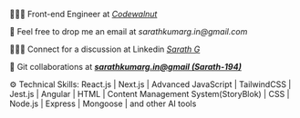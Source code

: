 <!DOCTYPE html>
<html lang="en">
<head>
  <meta charset="UTF-8">
  <meta http-equiv="X-UA-Compatible" content="IE=edge">
  <meta name="viewport" content="width=device-width, initial-scale=1.0">
</head>
<body> 
  <p>
    👨🏻‍💻 Front-end Engineer at <a style="font-style:italic; font-weight-700";text-decoration: none;" target="_blank" href="https://www.codewalnut.com/">Codewalnut</a>
  </p>
  <p>
    💌 Feel free to drop me an email at <a style="font-style:italic;text-decoration: none;" target="_blank" href="mailto:sarathkumarg.in@gmail.com">sarathkumarg.in@gmail.com</a>
  </p>
  <p>
    👋🧑‍💼 Connect for a discussion at Linkedin <a style="font-style:italic; font-weight-700";text-decoration: none;" target="_blank" href="https://www.linkedin.com/in/sarath-g-98117a214/">Sarath G</a>
  </p>
  <p>
    🤝 Git collaborations at <a style="font-style:italic; font-weight:700";text-decoration: none;" href="#">sarathkumarg.in@gmail (Sarath-194)</a>
  </p>
  <p>
    ⚙️ Technical Skills: React.js | Next.js | Advanced JavaScript | TailwindCSS | Jest.js | Angular | HTML | Content Management System(StoryBlok) | CSS | Node.js | Express | Mongoose | and other AI tools
  </p>

</body>
</html>

</p>
  
